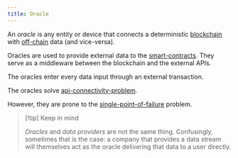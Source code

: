 ```yaml
---
title: Oracle
---
```


An _oracle_ is any entity or device that connects a deterministic [blockchain](/knowledge/Web3/blockchain.md) with [off-chain](/off-chain) data (and vice-versa).

Oracles are used to provide external data to the [smart-contracts](/knowledge/Web3/smart-contracts.md). They serve as a middleware between the blockchain and the external APIs.

The oracles enter every data input through an external transaction.

The oracles solve [api-connectivity-problem](/knowledge/Web3/api-connectivity-problem.md).

However, they are prone to the [single-point-of-failure](/knowledge/Web3/single-point-of-failure.md) problem.

> [!tip] Keep in mind
>
> _Oracles_ and _data providers_ are not the same thing. Confusingly, sometimes that is the case: a company that provides a data stream will themselves act as the oracle delivering that data to a user directly.
